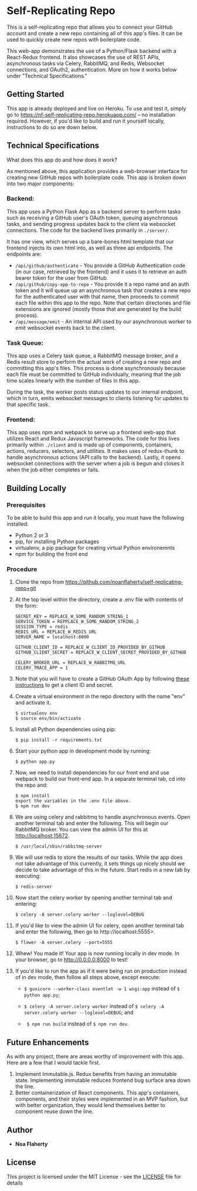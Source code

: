 # Self-Replicating Repo

This is a self-replicating repo that allows you to connect your GitHub account and create a new repo containing all of this app's files. It can be used to quickly create new repos with boilerplate code.

This web-app demonstrates the use of a Python/Flask backend with a React-Redux frontend. It also showcases the use of REST APIs, asynchronous tasks via Celery, RabbitMQ, and Redis, Websocket connections, and OAuth2, authentication. More on how it works below under "Technical Specifications."

## Getting Started

This app is already deployed and live on Heroku. To use and test it, simply go to <https://nf-self-replicating-repo.herokuapp.com/> – no installation required. However, if you'd like to build and run it yourself locally, instructions to do so are down below.

## Technical Specifications
What does this app do and how does it work?

As mentioned above, this application provides a web-browser interface for creating new GitHub repos with boilerplate code. This app is broken down into two major components:

### Backend:
This app uses a Python Flask App as a backend server to perform tasks such as receiving a GitHub user's OAuth token, queuing asynchronous tasks, and sending progress updates back to the client via websocket connections. The code for the backend lives primarily in `./server/`.

It has one view, which serves up a bare-bones html template that our frontend injects its own html into, as well as three api endpoints. The endpoints are:
* `/api/github/authenticate` - You provide a GitHub Authentication code (in our case, retrieved by the frontend) and it uses it to retrieve an auth bearer token for the user from GitHub.
* `/api/github/copy-app-to-repo` - You provide it a repo name and an auth token and it will queue up an asynchronous task that creates a new repo for the authenticated user with that name, then proceeds to commit each file within this app to the repo. Note that certain directories and file extensions are ignored (mostly those that are generated by the build process).
* `/api/message/emit` - An internal API used by our asynchronous worker to emit websocket events back to the client.

### Task Queue:
This app uses a Celery task queue, a RabbitMQ message broker, and a Redis result store to perform the actual work of creating a new repo and committing this app's files. This process is done asynchronously because each file must be committed to GitHub individually, meaning that the job time scales linearly with the number of files in this app.

During the task, the worker posts status updates to our internal endpoint, which in turn, emits websocket messages to clients listening for updates to that specific task.

### Frontend:
This app uses npm and webpack to serve up a frontend web-app that utilizes React and Redux Javascript frameworks. The code for this lives primarily within `./client` and is made up of components, containers, actions, reducers, selectors, and utilities. It makes uses of redux-thunk to handle asynchronous actions (API calls to the backend). Lastly, it opens websocket connections with the server when a job is begun and closes it when the job either completes or fails.


## Building Locally

### Prerequisites

To be able to build this app and run it locally, you must have the following installed:
* Python 2 or 3
* pip, for installing Python packages
* virtualenv, a pip package for creating virtual Python environemnts
* npm for building the front end

### Procedure

1. Clone the repo from <https://github.com/noanflaherty/self-replicating-repo+git>
2. At the top level within the directory, create a .env file with contents of the form:
   ```
   SECRET_KEY = REPLACE_W_SOME_RANDOM_STRING_1
   SERVICE_TOKEN = REPPLACE_W_SOME_RANDOM_STRING_2
   SESSION_TYPE = redis
   REDIS_URL = REPLACE_W_REDIS_URL
   SERVER_NAME = localhost:8000

   GITHUB_CLIENT_ID = REPLACE_W_CLIENT_ID_PROVIDED_BY_GITHUB
   GITHUB_CLIENT_SECRET = REPLACE_W_CLIENT_SECRET_PROVIDED_BY_GITHUB

   CELERY_BROKER_URL = REPLACE_W_RABBITMQ_URL
   CELERY_TRACE_APP = 1
   ```
3. Note that you will have to create a GitHub OAuth App by following [these instructions](https://developer.github.com/apps/building-oauth-apps/creating-an-oauth-app/) to get a client ID and secret.
4. Create a virtual environment in the repo directory with the name "env" and activate it.
   ```
   $ virtualenv env
   $ source env/bin/activate
   ```
5. Install all Python dependencies using pip:
   ```
   $ pip install -r requirements.txt
   ```
6. Start your python app in development mode by running:
   ```
   $ python app.py
   ```
7. Now, we need to install dependencies for our front end and use webpack to build our front-end app. In a separate terminal tab, cd into the repo and:
   ```
   $ npm install
   export the variables in the .env file above.
   $ npm run dev
   ```
8. We are using celery and rabbitmq to handle asynchronous events. Open another terminal tab and enter the following. This will begin our RabbitMQ broker. You can view the admin UI for this at <http://localhost:15672>.
   ```
   $ /usr/local/sbin/rabbitmq-server
   ```
9. We will use redis to store the results of our tasks. While the app does not take advantage of this currently, it sets things up nicely should we decide to take advantage of this in the future. Start redis in a new tab by executing:
   ```
   $ redis-server
   ```
10. Now start the celery worker by opening another terminal tab and entering:
    ```
    $ celery -A server.celery worker --loglevel=DEBUG
    ```
11. If you'd like to view the admin UI for celery, open another terminal tab and enter the following, then go to http://localhost:5555>.
    ```
    $ flower -A server.celery --port=5555
    ```
12. Whew! You made it! Your app is now running locally in dev mode. In your browser, go to <http://0.0.0.0:8000> to test!

13. If you'd like to run the app as if it were being run on production instead of in dev mode, then follow all steps above, except execute:

    * `$ gunicorn --worker-class eventlet -w 1 wsgi:app` instead of `$ python app.py`;
    * `$ celery -A server.celery worker` instead of `$ celery -A server.celery worker --loglevel=DEBUG`; and

    * ` $ npm run build` instead of `$ npm run dev`.

## Future Enhancements
As with any project, there are areas worthy of improvement with this app. Here are a few that I would tackle first.

1.  Implement Immutable.js. Redux benefits from having an immutable state. Implementing immutable reduces frontend bug surface area down the line.
2.  Better containerization of React components. This app's containers, components, and their styles were implemented in an MVP fashion, but with better organization, they would lend themselves better to component reuse down the line.


## Author

* **Noa Flaherty**


## License

This project is licensed under the MIT License - see the [LICENSE](https://github.com/noanflaherty/self-replicating-repo/blob/master/LICENSE) file for details
